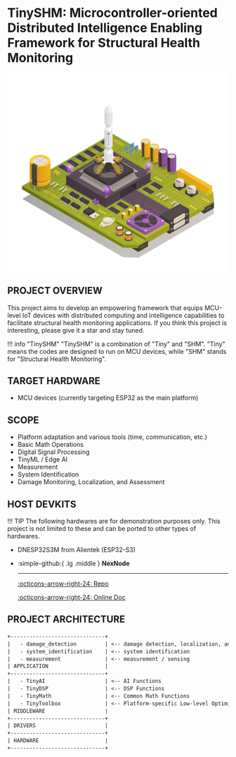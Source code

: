 # TinySHM: Microcontroller-oriented Distributed Intelligence Enabling Framework for Structural Health Monitoring

![cover](cover.jpg)

## PROJECT OVERVIEW

This project aims to develop an empowering framework that equips MCU-level IoT devices with distributed computing and intelligence capabilities to facilitate structural health monitoring applications. If you think this project is interesting, please give it a star and stay tuned.

!!! info "TinySHM"
    "TinySHM" is a combination of "Tiny" and "SHM". "Tiny" means the codes are designed to run on MCU devices, while "SHM" stands for "Structural Health Monitoring".

## TARGET HARDWARE

- MCU devices (currently targeting ESP32 as the main platform)

## SCOPE

- Platform adaptation and various tools (time, communication, etc.)
- Basic Math Operations
- Digital Signal Processing
- TinyML / Edge AI
- Measurement
- System Identification
- Damage Monitoring, Localization, and Assessment

## HOST DEVKITS

!!! TIP 
    The following hardwares are for demonstration purposes only. This project is not limited to these and can be ported to other types of hardwares.

- DNESP32S3M from Alientek (ESP32-S3)

<!-- ![DNESP32S3M](DNESP32S3M.png){width=800px}

![DNESP32S3M-BACK](DNESP32S3M-BACK.png){width=800px} -->

<div class="grid cards" markdown>

-   :simple-github:{ .lg .middle } __NexNode__

    ---

    [:octicons-arrow-right-24: <a href="https://github.com/Shuaiwen-Cui/NexNode.git" target="_blank"> Repo </a>](#)

    [:octicons-arrow-right-24: <a href="https://shuaiwen-cui.github.io/NexNode/" target="_blank"> Online Doc </a>](#)


</div>

## PROJECT ARCHITECTURE

```txt
+------------------------------+
|   - damage_detection         | <-- damage detection, localization, and assessment
|   - system_identification    | <-- system identification
|   - measurement              | <-- measurement / sensing
| APPLICATION                  |
+------------------------------+
|   - TinyAI                   | <-- AI Functions
|   - TinyDSP                  | <-- DSP Functions
|   - TinyMath                 | <-- Common Math Functions
|   - TinyToolbox              | <-- Platform-specific Low-level Optimization + Various Utilities
| MIDDLEWARE                   |
+------------------------------+
| DRIVERS                      |
+------------------------------+
| HARDWARE                     |
+------------------------------+

```